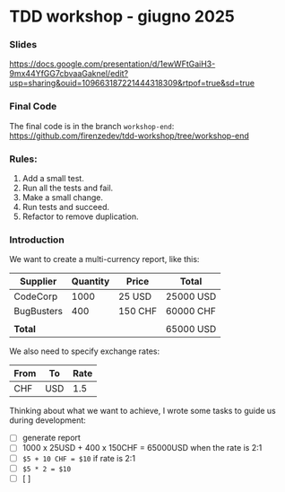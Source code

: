 # TDD workshop - giugno 2025

### Slides

https://docs.google.com/presentation/d/1ewWFtGaiH3-9mx44YfGG7cbvaaGaknel/edit?usp=sharing&ouid=109663187221444318309&rtpof=true&sd=true

### Final Code

The final code is in the branch `workshop-end`: https://github.com/firenzedev/tdd-workshop/tree/workshop-end

### Rules:

1. Add a small test.
2. Run all the tests and fail.
3. Make a small change.
4. Run tests and succeed.
5. Refactor to remove duplication.

### Introduction

We want to create a multi-currency report, like this:

| **Supplier** | **Quantity** | **Price** | **Total** |
| --- | --- | --- | --- |
| CodeCorp | 1000 | 25 USD | 25000 USD |
| BugBusters | 400 | 150 CHF | 60000 CHF |
|  |  |  |  |
| **Total** |  |  | 65000 USD |

We also need to specify exchange rates:

| **From** | **To** | **Rate** |
| --- | --- | --- |
| CHF | USD | 1.5 |

Thinking about what we want to achieve, I wrote some tasks to guide us during development:

- [ ]  generate report
- [ ]  1000 x 25USD + 400 x 150CHF = 65000USD when the rate is 2:1
- [ ]  `$5 + 10 CHF = $10` if rate is 2:1
- [ ]  `$5 * 2 = $10`
- [ ]  [ ]
